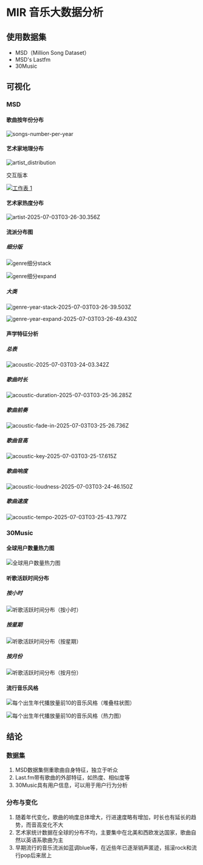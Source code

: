 # MIR 音乐大数据分析

## 使用数据集

- MSD（Million Song Dataset）
- MSD's Lastfm
- 30Music

## 可视化

### MSD

#### 歌曲按年份分布

![songs-number-per-year](https://s2.loli.net/2025/07/03/uRd5j27HqGhD9sA.jpg)

#### 艺术家地理分布

![artist_distribution](https://s2.loli.net/2025/07/03/KOqDH2vp47nQ5Ij.png)

交互版本

<div class='tableauPlaceholder' id='viz1751517082186' style='position: relative'><noscript><a href='#'><img alt='工作表 1 ' src='https:&#47;&#47;public.tableau.com&#47;static&#47;images&#47;te&#47;test_17513319001510&#47;1&#47;1_rss.png' style='border: none' /></a></noscript><object class='tableauViz' style='display:none;'><param name='host_url' value='https%3A%2F%2Fpublic.tableau.com%2F' /><param name='embed_code_version' value='3' /><param name='site_root' value='' /><param name='name' value='test_17513319001510&#47;1' /><param name='tabs' value='no' /><param name='toolbar' value='yes' /><param name='static_image' value='https:&#47;&#47;public.tableau.com&#47;static&#47;images&#47;te&#47;test_17513319001510&#47;1&#47;1.png' /><param name='animate_transition' value='yes' /><param name='display_static_image' value='yes' /><param name='display_spinner' value='yes' /><param name='display_overlay' value='yes' /><param name='display_count' value='yes' /><param name='language' value='zh-CN' /></object></div><script type='text/javascript'> var divElement = document.getElementById('viz1751517082186'); var    vizElement = divElement.getElementsByTagName('object')[0]; vizElement.style.width='100%';vizElement.style.height=(divElement.offsetWidth*0.75)+'px'; var    scriptElement = document.createElement('script'); scriptElement.src =    'https://public.tableau.com/javascripts/api/viz_v1.js';    vizElement.parentNode.insertBefore(scriptElement, vizElement); </script>

#### 艺术家热度分布

![artist-2025-07-03T03-26-30.356Z](https://s2.loli.net/2025/07/03/TjEJc59FHR1vNYq.jpg)

#### 流派分布图

##### 细分版

![genre细分stack](https://s2.loli.net/2025/07/03/YdEDBpcQm3FkAVW.jpg)

![genre细分expand](https://s2.loli.net/2025/07/03/crSYUBHsQzh6wkF.jpg)

##### 大类

![genre-year-stack-2025-07-03T03-26-39.503Z](https://s2.loli.net/2025/07/03/aWZ5KFknGsP1SxE.jpg)

![genre-year-expand-2025-07-03T03-26-49.430Z](https://s2.loli.net/2025/07/03/OgRTcZnpStzxwHP.jpg)

#### 声学特征分析

##### 总表

![acoustic-2025-07-03T03-24-03.342Z](https://s2.loli.net/2025/07/03/oc2urLOzEjX3QHC.jpg)

##### 歌曲时长

![acoustic-duration-2025-07-03T03-25-36.285Z](https://s2.loli.net/2025/07/03/QZ3XocS41kNhzOt.jpg)

##### 歌曲前奏

![acoustic-fade-in-2025-07-03T03-25-26.736Z](https://s2.loli.net/2025/07/03/heq2B3JHsFtPjpw.jpg)

##### 歌曲音高

![acoustic-key-2025-07-03T03-25-17.615Z](https://s2.loli.net/2025/07/03/dVMJblt3UK5hLcs.jpg)

##### 歌曲响度

![acoustic-loudness-2025-07-03T03-24-46.150Z](https://s2.loli.net/2025/07/03/TvdeKaAuBZzocX9.jpg)

##### 歌曲速度

![acoustic-tempo-2025-07-03T03-25-43.797Z](https://s2.loli.net/2025/07/03/9fbi3Y4BxrSOMdJ.jpg)

### 30Music

#### 全球用户数量热力图

![全球用户数量热力图](https://s2.loli.net/2025/07/03/nh4tQoScdLETa8H.jpg)

#### 听歌活跃时间分布

##### 按小时

![听歌活跃时间分布（按小时）](https://s2.loli.net/2025/07/03/u84R3vdwForsjWU.png)

##### 按星期

![听歌活跃时间分布（按星期）](https://s2.loli.net/2025/07/03/s5oHIPqtDTClknp.png)

##### 按月份

![听歌活跃时间分布（按月份）](https://s2.loli.net/2025/07/03/kVDHarIUGSEXeMP.png)

#### 流行音乐风格

![每个出生年代播放量前10的音乐风格（堆叠柱状图）](https://s2.loli.net/2025/07/03/lV5T4vZeXKoMt8j.png)

![每个出生年代播放量前10的音乐风格（热力图）](https://s2.loli.net/2025/07/03/cYxSfmq6yR8isXN.png)

## 结论

### 数据集

1. MSD数据集侧重歌曲自身特征，独立于听众
2. Last.fm带有歌曲的外部特征，如热度、相似度等
3. 30Music具有用户信息，可以用于用户行为分析

### 分布与变化

1. 随着年代变化，歌曲的响度总体增大，行进速度略有增加，时长也有延长的趋势，而音高变化不大
2. 艺术家统计数据在全球的分布不均，主要集中在北美和西欧发达国家，歌曲自然以英语系歌曲为主
3. 早期流行的音乐流派如蓝调blue等，在近些年已逐渐销声匿迹，摇滚rock和流行pop后来居上
